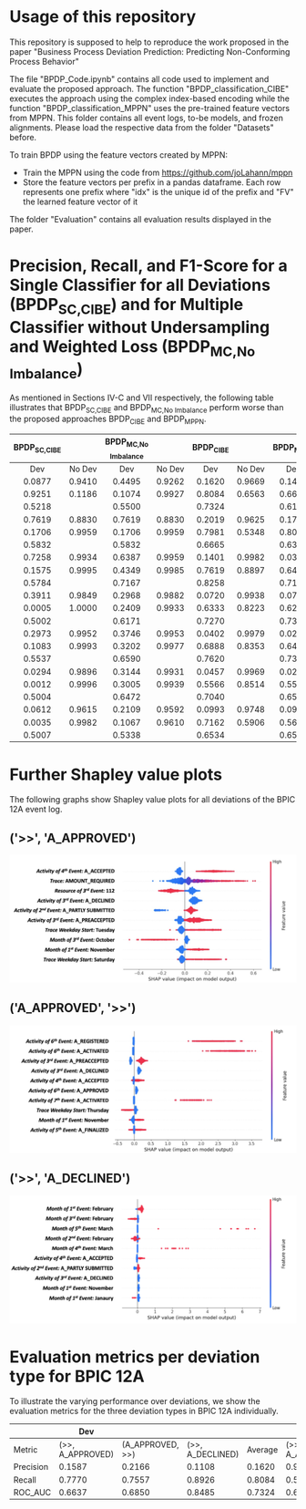 # Usage of this repository
This repository is supposed to help to reproduce the work proposed in the paper "Business Process Deviation Prediction: Predicting Non-Conforming Process Behavior"

The file "BPDP_Code.ipynb" contains all code used to implement and evaluate the proposed approach. The function "BPDP_classification_CIBE" executes the approach using the complex index-based encoding while the function "BPDP_classification_MPPN" uses the pre-trained feature vectors from MPPN. This folder contains all event logs, to-be models, and frozen alignments. Please load the respective data from the folder "Datasets" before. 

To train BPDP using the feature vectors created by MPPN:
- Train the MPPN using the code from https://github.com/joLahann/mppn
- Store the feature vectors per prefix in a pandas dataframe. Each row represents one prefix where "idx" is the unique id of the prefix and "FV" the learned feature vector of it

The folder "Evaluation" contains all evaluation results displayed in the paper. 

# Precision, Recall, and F1-Score for a Single Classifier for all Deviations (BPDP<sub>SC,CIBE</sub>) and for Multiple Classifier without Undersampling and Weighted Loss (BPDP<sub>MC,No Imbalance</sub>)
As mentioned in Sections IV-C and VII respectively, the following table illustrates that BPDP<sub>SC,CIBE</sub> and BPDP<sub>MC,No Imbalance</sub> perform worse than the proposed approaches BPDP<sub>CIBE</sub> and BPDP<sub>MPPN</sub>.

|      BPDP<sub>SC,CIBE</sub>    || BPDP<sub>MC,No Imbalance</sub> |        | BPDP<sub>CIBE</sub> |        | BPDP<sub>MPPN</sub> |        |
|:----------------------:|:------:|:--------------------------:|:------:|:------------------------:|:------:|:------------------------:|:------:|
|           Dev          | No Dev |             Dev            | No Dev |            Dev           | No Dev |            Dev           | No Dev |
|         0.0877         | 0.9410 |           0.4495           | 0.9262 |          0.1620          | 0.9669 |          0.1405          | 0.9480 |
|         0.9251         | 0.1186 |           0.1074           | 0.9927 |          0.8084          | 0.6563 |          0.6636          | 0.5733 |
|         0.5218         |        |           0.5500           |        |          0.7324          |        |          0.6185          |        |
|         0.7619         | 0.8830 |           0.7619           | 0.8830 |          0.2019          | 0.9625 |          0.1798          | 0.9652 |
|         0.1706         | 0.9959 |           0.1706           | 0.9959 |          0.7981          | 0.5348 |          0.8089          | 0.4588 |
|         0.5832         |        |           0.5832           |        |          0.6665          |        |          0.6339          |        |
|         0.7258         | 0.9934 |           0.6387           | 0.9959 |          0.1401          | 0.9982 |          0.0314          | 0.9980 |
|         0.1575         | 0.9995 |           0.4349           | 0.9985 |          0.7619          | 0.8897 |          0.6459          | 0.7876 |
|         0.5784         |        |           0.7167           |        |          0.8258          |        |          0.7168          |        |
|         0.3911         | 0.9849 |           0.2968           | 0.9882 |          0.0720          | 0.9938 |          0.0741          | 0.9973 |
|         0.0005         | 1.0000 |           0.2409           | 0.9933 |          0.6333          | 0.8223 |          0.6239          | 0.8456 |
|         0.5002         |        |           0.6171           |        |          0.7270          |        |          0.7348          |        |
|         0.2973         | 0.9952 |           0.3746           | 0.9953 |          0.0402          | 0.9979 |          0.0291          | 0.9985 |
|         0.1083         | 0.9993 |           0.3202           | 0.9977 |          0.6888          | 0.8353 |          0.6486          | 0.8180 |
|         0.5537         |        |           0.6590           |        |          0.7620          |        |          0.7333          |        |
|         0.0294         | 0.9896 |           0.3144           | 0.9931 |          0.0457          | 0.9969 |          0.0270          | 0.9971 |
|         0.0012         | 0.9996 |           0.3005           | 0.9939 |          0.5566          | 0.8514 |          0.5511          | 0.7664 |
|         0.5004         |        |           0.6472           |        |          0.7040          |        |          0.6587          |        |
|         0.0612         | 0.9615 |           0.2109           | 0.9592 |          0.0993          | 0.9748 |          0.0956          | 0.9971 |
|         0.0035         | 0.9982 |           0.1067           | 0.9610 |          0.7162          | 0.5906 |          0.5644          | 0.7391 |
|         0.5007         |        |           0.5338           |        |          0.6534          |        |          0.6518          |        |

# Further Shapley value plots
The following graphs show Shapley value plots for all deviations of the BPIC 12A event log. 

## ('>>', 'A_APPROVED')
![plot](./Evaluation/Shapley_Values/ShapValues_12A_Model_A_APPROVED.png)

## ('A_APPROVED', '>>')
![plot](./Evaluation/Shapley_Values/ShapValues_12A_Log_A_APPROVED.png)

## ('>>', 'A_DECLINED')
![plot](./Evaluation/Shapley_Values/ShapValues_12A_Model_A_DECLINED.png)

# Evaluation metrics per deviation type for BPIC 12A

To illustrate the varying performance over deviations, we show the evaluation metrics for the three deviation types in BPIC 12A individually.

|           | Dev                                                           |||| No Dev                                                        ||||
|-----------|------------------|------------------|------------------|---------|------------------|------------------|------------------|---------|
|Metric     | (>>, A_APPROVED) | (A_APPROVED, >>) | (>>, A_DECLINED) | Average | (>>, A_APPROVED) | (A_APPROVED, >>) | (>>, A_DECLINED) | Average |
| Precision | 0.1587           | 0.2166           | 0.1108           | 0.1620  | 0.9576           | 0.9468           | 0.9964           | 0.9669  |
| Recall    | 0.7770           | 0.7557           | 0.8926           | 0.8084  | 0.5503           | 0.6143           | 0.8043           | 0.6563  |
| ROC_AUC   | 0.6637           | 0.6850           | 0.8485           | 0.7324  | 0.6637           | 0.6850           | 0.8485           | 0.7324  |
 
